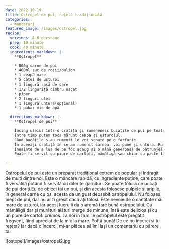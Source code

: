 ```yaml
---
date: 2022-10-19
title: Ostropel de pui, rețetă tradițională
categories:
  - mancaruri
featured_image: /images/ostropel.jpg
recipe:
  servings: 4-6 persoane
  prep: 10 minute
  cook: 40 minute
  ingredients_markdown: |-
    **Ostropel**

    * 800g carne de pui
    * 400ml suc de roșii/bulion
    * 1 ceapă mare
    * 5 căței de usturoi
    * 1 lingură rasă de sare
    * 1/2 linguriță cimbru uscat
    * piper
    * 2 linguri ulei
    * 1 lingură untură(opțional)
    * 1 pahar mic de apă

  directions_markdown: |-
    **Ostropel de pui**

    Încing uleiul într-o cratiță și rumenenesc bucățile de pui pe toate părțile pentru 8-10 minute, condimențândule cu puțină sare și piper, până dezvoltă o crustă aurie. 
    Între timp putem toca mărunt ceapa și usturoiul.
    Când bucățile s-au rumenit le voi scoate pe o farfurie.
    În aceeași cratiță în ce am rumenit carnea, voi pune și untura. Rumenesc ceapa pentru 5-7 minute până aceasta se înmoaie și devine translucie ușor rumenă. Apoi adaug usturoiul, călesc pentru maxim 1 minut, urmând să pun sosul de roșii dar și apa. Condimentez cu sare și piper, pun și cimbrul uscat, amestec totul bine. Voi repune bucățile de pui în cratiță, pun capacul și aduc la punctul de fierbere. Când începe totul să fiarbă trag focul mic, las să fiarbă pentru 30 de minute, cu capac.
    Înnainte de a lua de pe foc adaug și o mână generoasă de pătrunjel verde tocat
    Poate fi servit cu piure de cartofi, mămăligă sau chiar cu paste fierte.

---
```

  Ostropelul de pui este un preparat tradițional extrem de popular și îndragit de mulți dintre noi. 
  Este o mâncare rapidă, cu ingrediente puține, care poate fi versatilă putând fi servită cu diferite garnituri. Se poate folosii ce bucați de pui doriți.Eu de obicei tai un pui, și din acesta folosesc pulpele și aripile, în general carne cu os, acesta da un gust deosebit ostropelului. Nu foloses piept de pui, dar nu ar fi greșit dacă ați folosi.
  Este nevoie de o cantitate mai mare de usturoi, iar acest lucru îi da o aromă tare bună ostropelului.
  Cu mămăligă dar și murături alături merge de minune, însă este delicios și cu un piure de cartofi cremos.
  La noi în familie ostropelul este pregătit fregvent, fiind apreciat de la mic la mare.
  Poftă bună!
  De ce nu încerci și tu rețeta? Iar dacă o încerci, mi-ar plăcea să îmi lași un comentariu cu părere ta!

![ostopel]/images/ostropel2.jpg